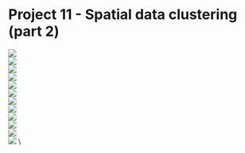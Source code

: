 # Project 11 - Spatial data clustering (part 2)
![](../figures/Project11_fig1.png) \
![](../figures/Project11_fig2.png) \
![](../figures/Project11_fig3.png) \
![](../figures/Project11_fig4.png) \
![](../figures/Project11_fig5.png) \
![](../figures/Project11_fig6.png) \
![](../figures/Project11_fig7.png) \
![](../figures/Project11_fig8.png) \
![](../figures/Project11_fig9.png) \
![](../figures/Project11_fig10.png) \
![](../figures/Project11_fig11.png) \
![](../figures/Project11_fig12.png) \